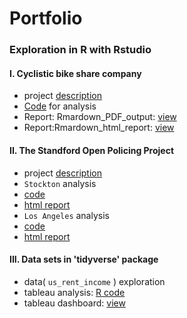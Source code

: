 # Portfolio
### Exploration in R with Rstudio 
#### I. Cyclistic bike share company
- project [description](https://github.com/howhowcarabao/Cyclistic-bike-share_analysis/blob/main/README.md)
- [Code](https://github.com/howhowcarabao/Cyclistic-bike-share_analysis/blob/main/REPORT.Rmd) for analysis
- Report: Rmardown_PDF_output: [view](https://github.com/howhowcarabao/Cyclistic-bike-share_analysis/blob/main/REPORT.pdf)
- Report:Rmardown_html_report: [view](https://rpubs.com/vacarlos/Cyclistic)

#### II. The Standford Open Policing Project
- project [description](https://github.com/howhowcarabao/Open-Policing-Project/blob/main/README.md)
- `Stockton` analysis
- [code](https://github.com/howhowcarabao/Open-Policing-Project/blob/main/Stockton_police_script.R)
- [html report](https://rpubs.com/vacarlos/open-policing-stockton)
- `Los Angeles` analysis
- [code](https://github.com/howhowcarabao/Open-Policing-Project/blob/main/LA_police_script.R)
- [html report](https://rpubs.com/vacarlos/open-policing-los-angeles)

#### III. Data sets in 'tidyverse' package 
- data( `us_rent_income` ) exploration
- tableau analysis: [R code](https://github.com/howhowcarabao/Workflow/blob/main/us_rent_income_tableau_script.R)
- tableau dashboard: [view](https://public.tableau.com/app/profile/carlos.vasquez1623/viz/U_S_rentandincome/Dashboard1)
